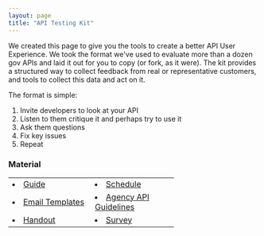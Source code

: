 ```yaml
---
layout: page
title: "API Testing Kit"
---
```


We created this page to give you the tools to create a better API User Experience. We took the format we've used to evaluate more than a dozen gov APIs and laid it out for you to copy (or fork, as it were). The kit provides a structured way to collect feedback from real or representative customers, and tools to collect this data and act on it.

The format is simple: 

1. Invite developers to look at your API
2. Listen to them critique it and perhaps try to use it
3. Ask them questions
4. Fix key issues
5. Repeat

### Material  

<table style="width: 66%;" border="0" cellpadding="0" cellspacing="0">
<ul>
        <tr>
        <td style="width: 33%;"><li><a href="http://18f.github.io/API-Usability-Testing/pages/guide">Guide</a></li></td>
        <td style="width: 33%;"><li><a href="http://18f.github.io/API-Usability-Testing/pages/schedule">Schedule</a></li></td>
    </tr>
    <tr>
        <td style="width: 33%;"><li><a href="http://18f.github.io/API-Usability-Testing/pages/templates">Email Templates</a></li></td>
        <td style="width: 33%;"><li><a href="http://18f.github.io/API-Usability-Testing/pages/Agency-API-Guidelines">Agency API Guidelines</a></li></td>
    </tr>
    <tr>
        <td style="width: 33%;"><li><a href="http://18f.github.io/API-Usability-Testing/pages/handout">Handout</a></li></td>
        <td style="width: 33%;"><li><a href="http://18f.github.io/API-Usability-Testing/pages/survey">Survey</a></li></td>
    </tr>
</ul>
</table>
